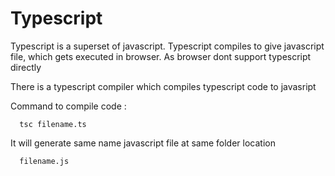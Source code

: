 
# Typescript

Typescript is a superset of javascript. Typescript compiles to give javascript file, which gets executed in browser.
As browser dont support typescript directly

There is a typescript compiler which compiles typescript code to javasript

Command to compile code :
      
      tsc filename.ts
    
It will generate same name javascript file at same folder location

      filename.js
      
      
